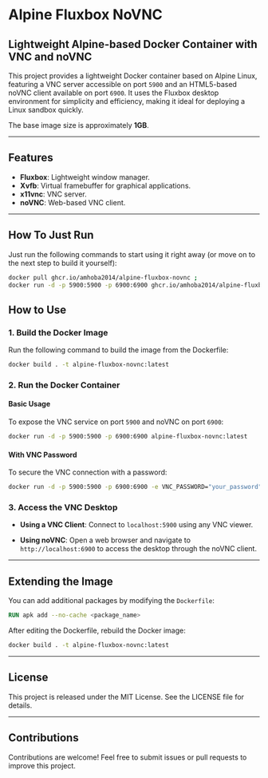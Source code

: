 # Alpine Fluxbox NoVNC

## Lightweight Alpine-based Docker Container with VNC and noVNC

This project provides a lightweight Docker container based on Alpine Linux, featuring a VNC server accessible on port `5900` and an HTML5-based noVNC client available on port `6900`. It uses the Fluxbox desktop environment for simplicity and efficiency, making it ideal for deploying a Linux sandbox quickly.

The base image size is approximately **1GB**.

---

## Features
- **Fluxbox**: Lightweight window manager.
- **Xvfb**: Virtual framebuffer for graphical applications.
- **x11vnc**: VNC server.
- **noVNC**: Web-based VNC client.

---

## How To Just Run

Just run the following commands to start using it right away (or move on to the next step to build it yourself):

```bash
docker pull ghcr.io/amhoba2014/alpine-fluxbox-novnc ;
docker run -d -p 5900:5900 -p 6900:6900 ghcr.io/amhoba2014/alpine-fluxbox-novnc:latest ;
```

## How to Use

### 1. Build the Docker Image
Run the following command to build the image from the Dockerfile:

```bash
docker build . -t alpine-fluxbox-novnc:latest
```

### 2. Run the Docker Container

#### Basic Usage
To expose the VNC service on port `5900` and noVNC on port `6900`:

```bash
docker run -d -p 5900:5900 -p 6900:6900 alpine-fluxbox-novnc:latest
```

#### With VNC Password
To secure the VNC connection with a password:

```bash
docker run -d -p 5900:5900 -p 6900:6900 -e VNC_PASSWORD="your_password" alpine-fluxbox-novnc:latest
```

### 3. Access the VNC Desktop

- **Using a VNC Client**:
  Connect to `localhost:5900` using any VNC viewer.

- **Using noVNC**:
  Open a web browser and navigate to `http://localhost:6900` to access the desktop through the noVNC client.

---

## Extending the Image

You can add additional packages by modifying the `Dockerfile`:

```Dockerfile
RUN apk add --no-cache <package_name>
```

After editing the Dockerfile, rebuild the Docker image:

```bash
docker build . -t alpine-fluxbox-novnc:latest
```

---

## License
This project is released under the MIT License. See the LICENSE file for details.

---

## Contributions
Contributions are welcome! Feel free to submit issues or pull requests to improve this project.
